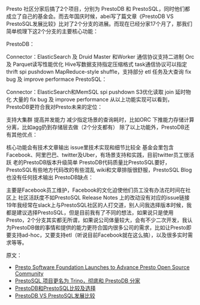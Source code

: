 
Presto 社区分家后搞了2个项目，分别为 PrestoDB 和 PrestoSQL，同时他们都成立了自己的基金会。而去年国庆时候，abei写了篇文章《PrestoDB VS PrestoSQL发展比较》比对了2个分支的进展。而现在已经分家17个月了，那我们简单梳理下这2个分支的主要核心功能：

PrestoDB：

Connector：ElasticSearch 及 Druid
Master 和Worker 通信协议支持二进制
Orc 及 Parquet读写性能优化
Hive写数据支持指定压缩格式
task通信协议可以指定 thrift
spi pushdown
MapReduce-style shuffle，支持部分 etl 任务及大查询
fix bug 及 improve performace
PrestoSQL：

Connector：ElasticSearch和MemSQL
spi pushdown
S3优化读取
join 延时物化
大量的 fix bug 及 improve performance
从以上功能实现可以看到，PrestoDB更符合我对Presto未来的定位：

支持大集群
提高并发能力
减少指定场景的查询耗时，比如ORC
下推能力存储计算分离，比如agg扔到存储层去做（2个分支都有）
除了以上功能外，PrestoDB还有其他优点：

核心功能会有技术文章输出
issue里技术实现和细节比较全
基金会里包含Facebook、阿里巴巴、twitter及Uber，有场景支持和实践，目前twitter员工很活跃
老的PrestoDB版本升级简单
PrestoDB代码质量比PrestoSQL要好，PrestoSQL有些地方代码改的有些混乱
wiki和文章排版很舒服，PrestoSQL Blog也没有任何技术输出
PrestoDB缺点：

主要是Facebook员工维护，Facebook的文化迫使他们员工没有办法花时间在社区上
社区活跃度不如PrestoSQL
Release Notes 上的改动没有对应的issue链接
19年我经常在slack上与PrestoSQL社区的人打交道，别人问我选择版本时候，我都是建议选择PrestoSQL，但是目前我有了不同的想法，如果说只是使用Presto，2个分支其实都无所谓，如果说公司体量较大，会有不少二次开发，我认为PrestoDB做的事情和提供的能力更符合国内很多公司的需求，比如让Presto即要支持ad-hoc，又要支持etl（听说目前Facebook就在这么搞），以及很多实时需求等等。



原文：
- [Presto Software Foundation Launches to Advance Presto Open Source Community](http://www.prweb.com/releases/presto_software_foundation_launches_to_advance_presto_open_source_community/prweb16070792.htm)
- [PrestoSQL 项目更名为 Trino，彻底和 PrestoDB 分家](https://www.iteblog.com/archives/9918.html)
- [PrestoDB和PrestoSQL比较及选择](https://mp.weixin.qq.com/s/oy-MD9ZZdsXfK3eYwJMfuA)
- [PrestoDB VS PrestoSQL发展比较](https://mp.weixin.qq.com/s/KK1VRWMurf_8xAwcBsdeZw)
